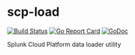 # scp-load

[![Build Status](https://travis-ci.org/gertd/scp-load.svg?branch=master)](https://travis-ci.org/gertd/scp-load)
[![Go Report Card](https://goreportcard.com/badge/github.com/gertd/scp-load)](https://goreportcard.com/report/github.com/gertd/scp-load) 
[![GoDoc](https://godoc.org/github.com/gertd/scp-load?status.svg)](https://godoc.org/github.com/gertd/scp-load)

Splunk Cloud Platform data loader utility

